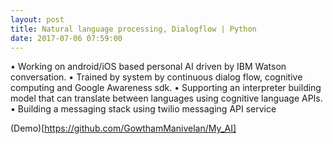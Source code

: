 ```yaml
---
layout: post
title: Natural language processing, Dialogflow | Python
date: 2017-07-06 07:59:00
---
```

• Working on android/iOS based personal AI driven by IBM Watson conversation.
• Trained by system by continuous dialog flow, cognitive computing and Google Awareness sdk.
• Supporting an interpreter building model that can translate between languages using cognitive language APIs.
• Building a messaging stack using twilio messaging API service

(Demo)[https://github.com/GowthamManivelan/My_AI]

